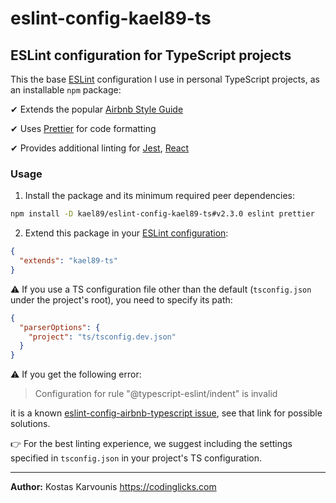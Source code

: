 # eslint-config-kael89-ts

## ESLint configuration for TypeScript projects

This the base [ESLint](https://eslint.org/) configuration I use in personal TypeScript projects, as an installable `npm` package:

✔ Extends the popular [Airbnb Style Guide](https://github.com/airbnb/javascript)

✔ Uses [Prettier](https://prettier.io/) for code formatting

✔ Provides additional linting for [Jest](https://jestjs.io/), [React](https://reactjs.org/)

### Usage

1. Install the package and its minimum required peer dependencies:

```bash
npm install -D kael89/eslint-config-kael89-ts#v2.3.0 eslint prettier
```

2. Extend this package in your [ESLint configuration](https://eslint.org/docs/user-guide/configuring):

```json
{
  "extends": "kael89-ts"
}
```

⚠️ If you use a TS configuration file other than the default (`tsconfig.json` under the project's root), you need to specify its path:

```json
{
  "parserOptions": {
    "project": "ts/tsconfig.dev.json"
  }
}
```

⚠️ If you get the following error:

> Configuration for rule "@typescript-eslint/indent" is invalid

it is a known [eslint-config-airbnb-typescript issue](https://github.com/iamturns/eslint-config-airbnb-typescript/issues/98#issuecomment-665317214), see that link for possible solutions.

👉 For the best linting experience, we suggest including the settings specified in `tsconfig.json` in your project's TS configuration.

---

**Author:** Kostas Karvounis https://codinglicks.com
